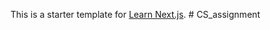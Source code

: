 This is a starter template for [Learn Next.js](https://nextjs.org/learn).
#   C S _ a s s i g n m e n t  
 